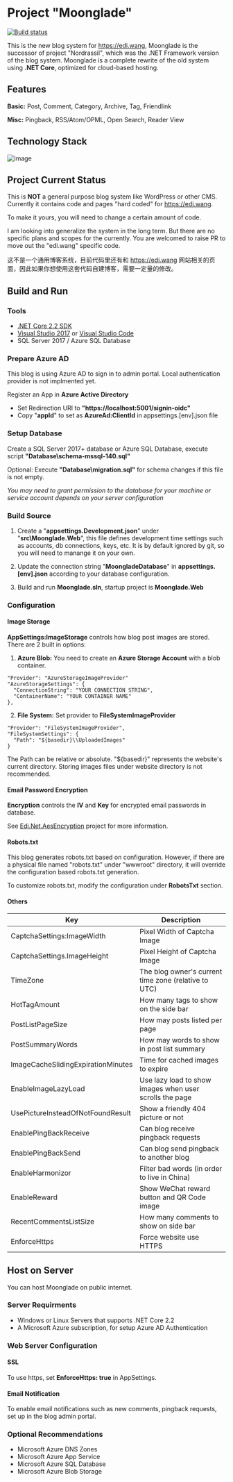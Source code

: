 ﻿# Project "Moonglade"

[![Build status](https://dev.azure.com/ediwang/EdiWang-GitHub-Builds/_apis/build/status/Moonglade-Master-CI)](https://dev.azure.com/ediwang/EdiWang-GitHub-Builds/_build/latest?definitionId=50)

This is the new blog system for https://edi.wang, Moonglade is the successor of project "Nordrassil", which was the .NET Framework version of the blog system. Moonglade is a complete rewrite of the old system using **.NET Core**, optimized for cloud-based hosting.

## Features

**Basic:** Post, Comment, Category, Archive, Tag, Friendlink

**Misc:** Pingback, RSS/Atom/OPML, Open Search, Reader View

## Technology Stack

![image](https://ediwangstorage.blob.core.windows.net/web-assets/ediwang-azure-arch.png)

## Project Current Status

This is **NOT** a general purpose blog system like WordPress or other CMS. Currently it contains code and pages "hard coded" for https://edi.wang.

To make it yours, you will need to change a certain amount of code.

I am looking into generalize the system in the long term. But there are no specific plans and scopes for the currently. You are welcomed to raise PR to move out the "edi.wang" specific code.

这不是一个通用博客系统，目前代码里还有和 https://edi.wang 网站相关的页面，因此如果你想使用这套代码自建博客，需要一定量的修改。

## Build and Run

### Tools
- [.NET Core 2.2 SDK](http://dot.net)
- [Visual Studio 2017](https://visualstudio.microsoft.com/) or [Visual Studio Code](https://code.visualstudio.com/)
- SQL Server 2017 / Azure SQL Database

### Prepare Azure AD

This blog is using Azure AD to sign in to admin portal. Local authentication provider is not implmented yet. 

Register an App in **Azure Active Directory**
- Set Redirection URI to **"https://localhost:5001/signin-oidc"**
- Copy "**appId**" to set as **AzureAd:ClientId** in appsettings.[env].json file

### Setup Database

Create a SQL Server 2017+ database or Azure SQL Database, execute script  **"Database\schema-mssql-140.sql"** 

Optional: Execute **"Database\migration.sql"** for schema changes if this file is not empty.

*You may need to grant permission to the database for your machine or service account depends on your server configuration*

### Build Source

1. Create a "**appsettings.Development.json**" under "**src\Moonglade.Web**", this file defines development time settings such as accounts, db connections, keys, etc. It is by default ignored by git, so you will need to manange it on your own.

2. Update the connection string "**MoongladeDatabase**" in **appsettings.[env].json** according to your database configuration.

3. Build and run **Moonglade.sln**, startup project is **Moonglade.Web**

### Configuration

#### Image Storage
**AppSettings:ImageStorage** controls how blog post images are stored. There are 2 built in options:

1. **Azure Blob:** You need to create an **Azure Storage Account** with a blob container. 
```
"Provider": "AzureStorageImageProvider"
"AzureStorageSettings": {
  "ConnectionString": "YOUR CONNECTION STRING",
  "ContainerName": "YOUR CONTAINER NAME"
},
```

2. **File System:** Set provider to **FileSystemImageProvider**
```
"Provider": "FileSystemImageProvider",
"FileSystemSettings": {
  "Path": "${basedir}\\UploadedImages"
}
```
The Path can be relative or absolute. "$\{basedir\}" represents the website's current directory. Storing images files under website directory is not recommended. 

#### Email Password Encryption

**Encryption** controls the **IV** and **Key** for encrypted email passwords in database. 

See [Edi.Net.AesEncryption](https://github.com/EdiWang/Edi.Net.AesEncryption) project for more information.

#### Robots.txt

This blog generates robots.txt based on configuration. However, if there are a physical file named "robots.txt" under "wwwroot" directory, it will override the configuration based robots.txt generation.

To customize robots.txt, modify the configuration under **RobotsTxt** section.

#### Others

Key | Description
--- | ---
CaptchaSettings:ImageWidth | Pixel Width of Captcha Image
CaptchaSettings.ImageHeight | Pixel Height of Captcha Image
TimeZone | The blog owner's current time zone (relative to UTC)
HotTagAmount | How many tags to show on the side bar
PostListPageSize | How may posts listed per page
PostSummaryWords | How may words to show in post list summary
ImageCacheSlidingExpirationMinutes | Time for cached images to expire
EnableImageLazyLoad | Use lazy load to show images when user scrolls the page
UsePictureInsteadOfNotFoundResult | Show a friendly 404 picture or not
EnablePingBackReceive | Can blog receive pingback requests
EnablePingBackSend | Can blog send pingback to another blog
EnableHarmonizor | Filter bad words (in order to live in China)
EnableReward | Show WeChat reward button and QR Code image
RecentCommentsListSize | How many comments to show on side bar
EnforceHttps | Force website use HTTPS

## Host on Server

You can host Moonglade on public internet.

### Server Requirments

- Windows or Linux Servers that supports .NET Core 2.2
- A Microsoft Azure subscription, for setup Azure AD Authentication

### Web Server Configuration

#### SSL

To use https, set **EnforceHttps: true** in AppSettings.

#### Email Notification

To enable email notifications such as new comments, pingback requests, set up in the blog admin portal.

### Optional Recommendations
- Microsoft Azure DNS Zones
- Microsoft Azure App Service
- Microsoft Azure SQL Database
- Microsoft Azure Blob Storage